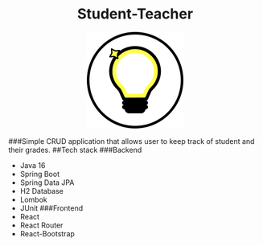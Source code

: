 <h1 align="center">Student-Teacher</h1>

<div align="center">

![Logo](./logo.png)

</div>

###Simple CRUD application that allows user to keep track of student and their grades.
##Tech stack
###Backend
* Java 16
* Spring Boot
* Spring Data JPA
* H2 Database
* Lombok
* JUnit
###Frontend
* React
* React Router
* React-Bootstrap